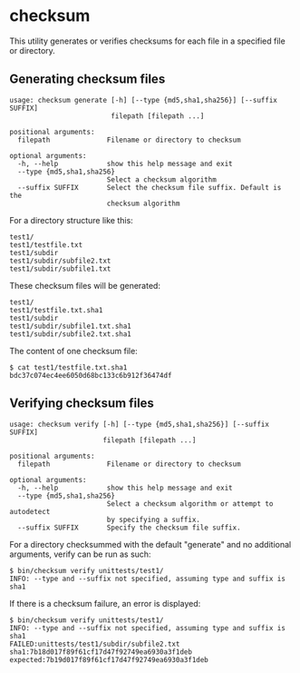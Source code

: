 # checksum
This utility generates or verifies checksums for each file in a specified file or directory.

## Generating checksum files
```
usage: checksum generate [-h] [--type {md5,sha1,sha256}] [--suffix SUFFIX]
                         filepath [filepath ...]

positional arguments:
  filepath              Filename or directory to checksum

optional arguments:
  -h, --help            show this help message and exit
  --type {md5,sha1,sha256}
                        Select a checksum algorithm
  --suffix SUFFIX       Select the checksum file suffix. Default is the
                        checksum algorithm
```

For a directory structure like this:
```
test1/
test1/testfile.txt
test1/subdir
test1/subdir/subfile2.txt
test1/subdir/subfile1.txt
```

These checksum files will be generated:
```
test1/
test1/testfile.txt.sha1
test1/subdir
test1/subdir/subfile1.txt.sha1
test1/subdir/subfile2.txt.sha1
```

The content of one checksum file:
```
$ cat test1/testfile.txt.sha1 
bdc37c074ec4ee6050d68bc133c6b912f36474df
```

## Verifying checksum files
```
usage: checksum verify [-h] [--type {md5,sha1,sha256}] [--suffix SUFFIX]
                       filepath [filepath ...]

positional arguments:
  filepath              Filename or directory to checksum

optional arguments:
  -h, --help            show this help message and exit
  --type {md5,sha1,sha256}
                        Select a checksum algorithm or attempt to autodetect
                        by specifying a suffix.
  --suffix SUFFIX       Specify the checksum file suffix.
```

For a directory checksummed with the default "generate" and no additional arguments, verify can be run as such:
```
$ bin/checksum verify unittests/test1/
INFO: --type and --suffix not specified, assuming type and suffix is sha1
```

If there is a checksum failure, an error is displayed:
```
$ bin/checksum verify unittests/test1/
INFO: --type and --suffix not specified, assuming type and suffix is sha1
FAILED:unittests/test1/subdir/subfile2.txt sha1:7b18d017f89f61cf17d47f92749ea6930a3f1deb expected:7b19d017f89f61cf17d47f92749ea6930a3f1deb
```
